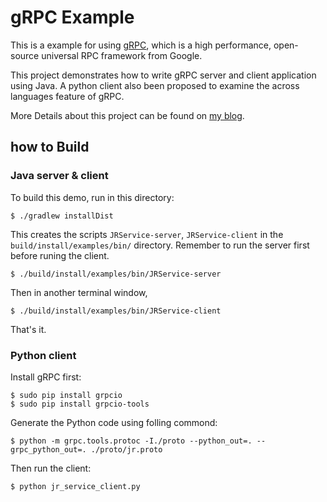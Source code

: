 gRPC Example
=======================

This is a example for using [gRPC](http://www.grpc.io/), which is a high performance, open-source universal RPC framework from Google.

This project demonstrates how to write gRPC server and client application using Java. A python client also been proposed to examine the across languages feature of gRPC.

More Details about this project can be found on [my blog](http://blog.jrwang.me/2016/grpc-at-first-view/).

## how to Build

### Java server & client

To build this demo, run in this directory:

```
$ ./gradlew installDist
```

This creates the scripts `JRService-server`, `JRService-client` in the
`build/install/examples/bin/` directory. Remember to run the server first before runing the client.

```
$ ./build/install/examples/bin/JRService-server
```

Then in another terminal window,

```
$ ./build/install/examples/bin/JRService-client
```

That's it.

### Python client

Install gRPC first:

```
$ sudo pip install grpcio
$ sudo pip install grpcio-tools
```

Generate the Python code using folling commond:

```
$ python -m grpc.tools.protoc -I./proto --python_out=. --grpc_python_out=. ./proto/jr.proto
```

Then run the client:

```
$ python jr_service_client.py
```
